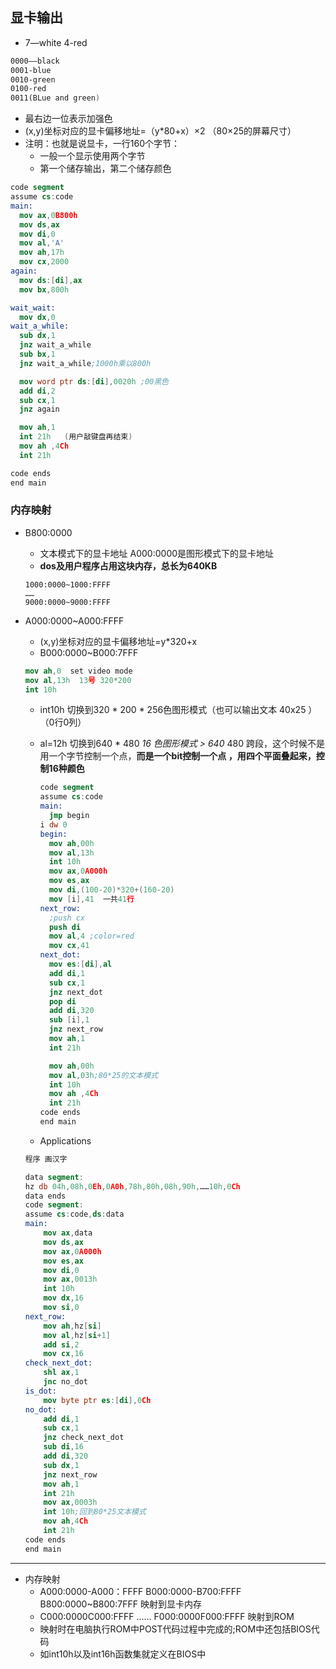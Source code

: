 ## 显卡输出

- 7—white 4-red

```nasm
0000——black
0001-blue
0010-green
0100-red
0011(BLue and green)
```

- 最右边一位表示加强色
- (x,y)坐标对应的显卡偏移地址=（y*80+x）×2 （80×25的屏幕尺寸）
- 注明：也就是说显卡，一行160个字节：
    - 一般一个显示使用两个字节
    - 第一个储存输出，第二个储存颜色

```nasm
code segment
assume cs:code
main:
  mov ax,0B800h
  mov ds,ax
  mov di,0
  mov al,'A'
  mov ah,17h
  mov cx,2000
again:
  mov ds:[di],ax
  mov bx,800h

wait_wait:
  mov dx,0
wait_a_while:
  sub dx,1
  jnz wait_a_while
  sub bx,1
  jnz wait_a_while;1000h乘以800h

  mov word ptr ds:[di],0020h ;00黑色
  add di,2
  sub cx,1
  jnz again

  mov ah,1
  int 21h   (用户敲键盘再结束)
  mov ah ,4Ch
  int 21h

code ends
end main
```

### 内存映射

- B800:0000
    - 文本模式下的显卡地址 A000:0000是图形模式下的显卡地址
    - **dos及用户程序占用这块内存，总长为640KB**
    
    ```
    1000:0000~1000:FFFF
    ……
    9000:0000~9000:FFFF
    ```
    
- A000:0000~A000:FFFF
    - (x,y)坐标对应的显卡偏移地址=y*320+x
    - B000:0000~B000:7FFF
    
    ```nasm
    mov ah,0  set video mode
    mov al,13h  13号 320*200
    int 10h
    ```
    
    - int10h 切换到320 * 200 * 256色图形模式（也可以输出文本 40x25 ）（0行0列）
    - al=12h 切换到640 * 480 *16 色图形模式 > 640* 480 跨段，这个时候不是用一个字节控制一个点，**而是一个bit控制一个点 ，用四个平面叠起来，控制16种颜色**
      
        ```nasm
        code segment
        assume cs:code
        main:
          jmp begin
        i dw 0
        begin:
          mov ah,00h
          mov al,13h
          int 10h
          mov ax,0A000h
          mov es,ax
          mov di,(100-20)*320+(160-20)
          mov [i],41  一共41行
        next_row:
          ;push cx
          push di
          mov al,4 ;color=red
          mov cx,41
        next_dot:
          mov es:[di],al
          add di,1
          sub cx,1
          jnz next_dot
          pop di
          add di,320
          sub [i],1
          jnz next_row
          mov ah,1
          int 21h
        
          mov ah,00h
          mov al,03h;80*25的文本模式
          int 10h
          mov ah ,4Ch
          int 21h
        code ends
        end main
        ```
        
    - Applications
    
    ```nasm
    程序 画汉字
    
    data segment:
    hz db 04h,08h,0Eh,0A0h,78h,80h,08h,90h,……10h,0Ch
    data ends
    code segment:
    assume cs:code,ds:data
    main:
        mov ax,data
        mov ds,ax
        mov ax,0A000h
        mov es,ax
        mov di,0
        mov ax,0013h
        int 10h
        mov dx,16
        mov si,0
    next_row:
        mov ah,hz[si]
        mov al,hz[si+1]
        add si,2
        mov cx,16
    check_next_dot:
        shl ax,1
        jnc no_dot
    is_dot:
        mov byte ptr es:[di],0Ch
    no_dot:
        add di,1
        sub cx,1
        jnz check_next_dot
        sub di,16
        add di,320
        sub dx,1
        jnz next_row
        mov ah,1
        int 21h
        mov ax,0003h
        int 10h;回到80*25文本模式
        mov ah,4Ch
        int 21h
    code ends
    end main
    ```
    

---

- 内存映射
    - A000:0000-A000：FFFF B000:0000-B700:FFFF B800:0000~B800:7FFF 映射到显卡内存
    - C000:0000C000:FFFF …… F000:0000F000:FFFF 映射到ROM
    - 映射时在电脑执行ROM中POST代码过程中完成的;ROM中还包括BIOS代码
    - 如int10h以及int16h函数集就定义在BIOS中